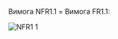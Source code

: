 Вимога NFR1.1 = Вимога FR1.1:


![NFR1 1](https://github.com/oleksandrblazhko/ai-213-kirpikov/assets/100131883/d72c0986-3152-4b32-8dfc-2dde2b21e1d3)
